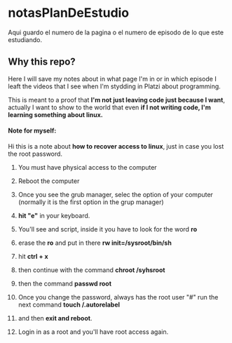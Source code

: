 # notasPlanDeEstudio

Aqui guardo el numero de la pagina o el numero de episodo de lo que este estudiando.

## Why this repo?

Here I will save my notes about in what page I'm in or in which episode I leaft the videos that I see when I'm stydding in Platzi about programming. 

This is meant to a proof that __I'm not just leaving code just because I want__, actually I want to show to the world that even __if I not writing code, I'm
learning something about linux.__


#### Note for myself: 


Hi this is a note about __how to recover access to linux__, just in case you lost the root password. 

1. You must have physical access to the computer
2. Reboot the computer 
3. Once you see the grub manager, selec the option of your computer (normally it is the first option in the grup manager)
4. __hit "e"__ in your keyboard. 

5. You'll see and script, inside it you have to look for the word __ro__ 
6. erase the __ro__ and put in there __rw init=/sysroot/bin/sh__
7. hit __ctrl + x__
8. then continue with the command __chroot /syhsroot__
9. then the command __passwd root__
10. Once you change the password, always has the root user "#" run the next command __touch /.autorelabel__
11. and then __exit and reboot__.
12. Login in as a root and you'll have root access again. 